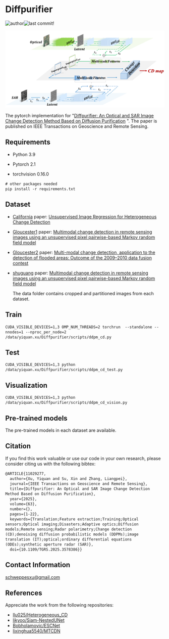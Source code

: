 # Diffpurifier
![author](https://img.shields.io/badge/author-likyoo-blueviolet.svg)![last commit](https://img.shields.io/github/last-commit/likyoo/Siam-NestedUNet.svg)!


![Diffpurifier](Diffpurifier.png)

The pytorch implementation for "[Diffpurifier: An Optical and SAR Image Change Detection Method Based on Diffusion Purification](https://ieeexplore.ieee.org/document/11029277) ". The paper is published on IEEE Transactions on Geoscience and Remote Sensing. 

## Requirements

- Python 3.9

- Pytorch 2.1

- torchvision 0.16.0

```
# other packages needed
pip install -r requirements.txt
```

## Dataset

- [California](https://sites.google.com/view/luppino/data) paper: [Unsupervised Image Regression for Heterogeneous Change Detection](https://ieeexplore.ieee.org/document/8798991)
- [Gloucester1](https://www.iro.umontreal.ca/~mignotte/) paper: [Multimodal change detection in remote sensing images using an unsupervised pixel pairwise-based Markov random field model](https://ieeexplore.ieee.org/document/8796406)
- [Gloucester2](https://www.grss-ieee.org/technical-committees/image-analysis-and-data-fusion/) paper: [Multi-modal change detection, application to the detection of flooded areas: Outcome of the 2009–2010 data fusion contest](https://ieeexplore.ieee.org/document/6144016)
- [shuguang](https://www.iro.umontreal.ca/~mignotte/) paper: [Multimodal change detection in remote sensing images using an unsupervised pixel pairwise-based Markov random field model](https://ieeexplore.ieee.org/document/8796406)

  The data folder contains cropped and partitioned images from each dataset.

## Train

    CUDA_VISIBLE_DEVICES=1,3 OMP_NUM_THREADS=2 torchrun  --standalone --nnodes=1 --nproc_per_node=2 /data/yiquan.xu/Diffpurifier/scripts/ddpm_cd.py

## Test

    CUDA_VISIBLE_DEVICES=1,3 python /data/yiquan.xu/Diffpurifier/scripts/ddpm_cd_test.py
    
## Visualization

    CUDA_VISIBLE_DEVICES=1,3 python /data/yiquan.xu/Diffpurifier/scripts/ddpm_cd_vision.py

## Pre-trained models

The pre-trained models in each dataset are available. 

## Citation

If you find this work valuable or use our code in your own research, please consider citing us with the following bibtex:

```
@ARTICLE{11029277,
  author={Xu, Yiquan and Su, Xin and Zhang, Liangpei},
  journal={IEEE Transactions on Geoscience and Remote Sensing}, 
  title={Diffpurifier: An Optical and SAR Image Change Detection Method Based on Diffusion Purification}, 
  year={2025},
  volume={63},
  number={},
  pages={1-22},
  keywords={Translation;Feature extraction;Training;Optical sensors;Optical imaging;Disasters;Adaptive optics;Diffusion models;Remote sensing;Radar polarimetry;Change detection (CD);denoising diffusion probabilistic models (DDPMs);image translation (IT);optical;ordinary differential equations (ODEs);synthetic aperture radar (SAR)},
  doi={10.1109/TGRS.2025.3578386}}

```

## Contact Information

schweppesxu@gmail.com

## References

Appreciate the work from the following repositories:

- [llu025/Heterogeneous_CD](https://github.com/llu025/Heterogeneous_CD)
- [likyoo/Siam-NestedUNet](https://github.com/likyoo/Siam-NestedUNet)
- [Bobholamovic/ESCNet](https://github.com/Bobholamovic/ESCNet)
- [lixinghua5540/MTCDN](https://github.com/lixinghua5540/MTCDN)

